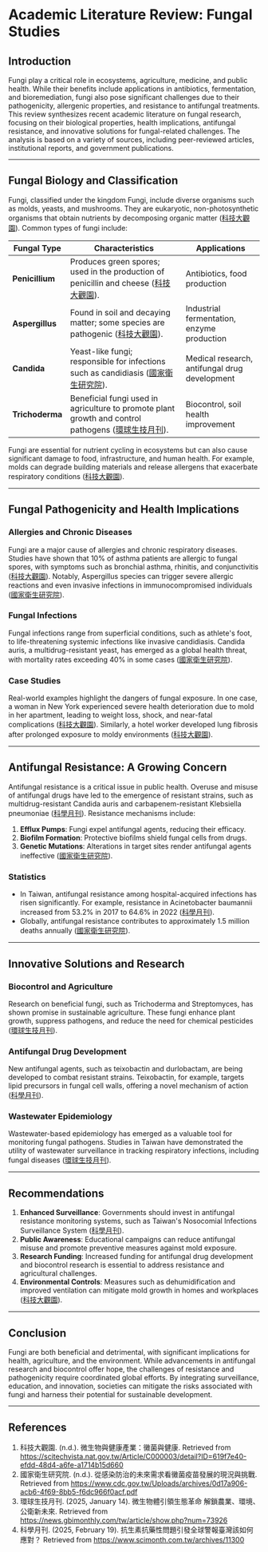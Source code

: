 # Academic Literature Review: Fungal Studies

## Introduction

Fungi play a critical role in ecosystems, agriculture, medicine, and public health. While their benefits include applications in antibiotics, fermentation, and bioremediation, fungi also pose significant challenges due to their pathogenicity, allergenic properties, and resistance to antifungal treatments. This review synthesizes recent academic literature on fungal research, focusing on their biological properties, health implications, antifungal resistance, and innovative solutions for fungal-related challenges. The analysis is based on a variety of sources, including peer-reviewed articles, institutional reports, and government publications.

---

## Fungal Biology and Classification

Fungi, classified under the kingdom Fungi, include diverse organisms such as molds, yeasts, and mushrooms. They are eukaryotic, non-photosynthetic organisms that obtain nutrients by decomposing organic matter ([科技大觀園](https://scitechvista.nat.gov.tw/Article/C000003/detail?ID=619f7e40-efdd-48d4-a6fe-a1714b15d660)). Common types of fungi include:

| **Fungal Type**   | **Characteristics**                                                                                   | **Applications**                                                                                     |
|--------------------|-------------------------------------------------------------------------------------------------------|-------------------------------------------------------------------------------------------------------|
| **Penicillium**   | Produces green spores; used in the production of penicillin and cheese ([科技大觀園](https://scitechvista.nat.gov.tw/Article/C000003/detail?ID=619f7e40-efdd-48d4-a6fe-a1714b15d660)). | Antibiotics, food production                                                                         |
| **Aspergillus**   | Found in soil and decaying matter; some species are pathogenic ([科技大觀園](https://scitechvista.nat.gov.tw/Article/C000003/detail?ID=619f7e40-efdd-48d4-a6fe-a1714b15d660)). | Industrial fermentation, enzyme production                                                          |
| **Candida**       | Yeast-like fungi; responsible for infections such as candidiasis ([國家衛生研究院](https://www.cdc.gov.tw/Uploads/archives/0d17a906-acb6-4f69-8bb5-f6dc966f0acf.pdf)). | Medical research, antifungal drug development                                                       |
| **Trichoderma**   | Beneficial fungi used in agriculture to promote plant growth and control pathogens ([環球生技月刊](https://news.gbimonthly.com/tw/article/show.php?num=73926)). | Biocontrol, soil health improvement                                                                 |

Fungi are essential for nutrient cycling in ecosystems but can also cause significant damage to food, infrastructure, and human health. For example, molds can degrade building materials and release allergens that exacerbate respiratory conditions ([科技大觀園](https://scitechvista.nat.gov.tw/Article/C000003/detail?ID=619f7e40-efdd-48d4-a6fe-a1714b15d660)).

---

## Fungal Pathogenicity and Health Implications

### Allergies and Chronic Diseases
Fungi are a major cause of allergies and chronic respiratory diseases. Studies have shown that 10% of asthma patients are allergic to fungal spores, with symptoms such as bronchial asthma, rhinitis, and conjunctivitis ([科技大觀園](https://scitechvista.nat.gov.tw/Article/C000003/detail?ID=619f7e40-efdd-48d4-a6fe-a1714b15d660)). Notably, Aspergillus species can trigger severe allergic reactions and even invasive infections in immunocompromised individuals ([國家衛生研究院](https://www.cdc.gov.tw/Uploads/archives/0d17a906-acb6-4f69-8bb5-f6dc966f0acf.pdf)).

### Fungal Infections
Fungal infections range from superficial conditions, such as athlete's foot, to life-threatening systemic infections like invasive candidiasis. Candida auris, a multidrug-resistant yeast, has emerged as a global health threat, with mortality rates exceeding 40% in some cases ([國家衛生研究院](https://www.cdc.gov.tw/Uploads/archives/0d17a906-acb6-4f69-8bb5-f6dc966f0acf.pdf)).

### Case Studies
Real-world examples highlight the dangers of fungal exposure. In one case, a woman in New York experienced severe health deterioration due to mold in her apartment, leading to weight loss, shock, and near-fatal complications ([科技大觀園](https://scitechvista.nat.gov.tw/Article/C000003/detail?ID=619f7e40-efdd-48d4-a6fe-a1714b15d660)). Similarly, a hotel worker developed lung fibrosis after prolonged exposure to moldy environments ([科技大觀園](https://scitechvista.nat.gov.tw/Article/C000003/detail?ID=619f7e40-efdd-48d4-a6fe-a1714b15d660)).

---

## Antifungal Resistance: A Growing Concern

Antifungal resistance is a critical issue in public health. Overuse and misuse of antifungal drugs have led to the emergence of resistant strains, such as multidrug-resistant Candida auris and carbapenem-resistant Klebsiella pneumoniae ([科學月刊](https://www.scimonth.com.tw/archives/11300)). Resistance mechanisms include:

1. **Efflux Pumps**: Fungi expel antifungal agents, reducing their efficacy.
2. **Biofilm Formation**: Protective biofilms shield fungal cells from drugs.
3. **Genetic Mutations**: Alterations in target sites render antifungal agents ineffective ([國家衛生研究院](https://www.cdc.gov.tw/Uploads/archives/0d17a906-acb6-4f69-8bb5-f6dc966f0acf.pdf)).

### Statistics
- In Taiwan, antifungal resistance among hospital-acquired infections has risen significantly. For example, resistance in Acinetobacter baumannii increased from 53.2% in 2017 to 64.6% in 2022 ([科學月刊](https://www.scimonth.com.tw/archives/11300)).
- Globally, antifungal resistance contributes to approximately 1.5 million deaths annually ([國家衛生研究院](https://www.cdc.gov.tw/Uploads/archives/0d17a906-acb6-4f69-8bb5-f6dc966f0acf.pdf)).

---

## Innovative Solutions and Research

### Biocontrol and Agriculture
Research on beneficial fungi, such as Trichoderma and Streptomyces, has shown promise in sustainable agriculture. These fungi enhance plant growth, suppress pathogens, and reduce the need for chemical pesticides ([環球生技月刊](https://news.gbimonthly.com/tw/article/show.php?num=73926)).

### Antifungal Drug Development
New antifungal agents, such as teixobactin and durlobactam, are being developed to combat resistant strains. Teixobactin, for example, targets lipid precursors in fungal cell walls, offering a novel mechanism of action ([科學月刊](https://www.scimonth.com.tw/archives/11300)).

### Wastewater Epidemiology
Wastewater-based epidemiology has emerged as a valuable tool for monitoring fungal pathogens. Studies in Taiwan have demonstrated the utility of wastewater surveillance in tracking respiratory infections, including fungal diseases ([環球生技月刊](https://news.gbimonthly.com/tw/article/show.php?num=73926)).

---

## Recommendations

1. **Enhanced Surveillance**: Governments should invest in antifungal resistance monitoring systems, such as Taiwan's Nosocomial Infections Surveillance System ([科學月刊](https://www.scimonth.com.tw/archives/11300)).
2. **Public Awareness**: Educational campaigns can reduce antifungal misuse and promote preventive measures against mold exposure.
3. **Research Funding**: Increased funding for antifungal drug development and biocontrol research is essential to address resistance and agricultural challenges.
4. **Environmental Controls**: Measures such as dehumidification and improved ventilation can mitigate mold growth in homes and workplaces ([科技大觀園](https://scitechvista.nat.gov.tw/Article/C000003/detail?ID=619f7e40-efdd-48d4-a6fe-a1714b15d660)).

---

## Conclusion

Fungi are both beneficial and detrimental, with significant implications for health, agriculture, and the environment. While advancements in antifungal research and biocontrol offer hope, the challenges of resistance and pathogenicity require coordinated global efforts. By integrating surveillance, education, and innovation, societies can mitigate the risks associated with fungi and harness their potential for sustainable development.

---

## References

1. 科技大觀園. (n.d.). 微生物與健康產業：黴菌與健康. Retrieved from https://scitechvista.nat.gov.tw/Article/C000003/detail?ID=619f7e40-efdd-48d4-a6fe-a1714b15d660
2. 國家衛生研究院. (n.d.). 從感染防治的未來需求看黴菌疫苗發展的現況與挑戰. Retrieved from https://www.cdc.gov.tw/Uploads/archives/0d17a906-acb6-4f69-8bb5-f6dc966f0acf.pdf
3. 環球生技月刊. (2025, January 14). 微生物體引領生態革命 解鎖農業、環境、公衛新未來. Retrieved from https://news.gbimonthly.com/tw/article/show.php?num=73926
4. 科學月刊. (2025, February 19). 抗生素抗藥性問題引發全球警報臺灣該如何應對？ Retrieved from https://www.scimonth.com.tw/archives/11300
